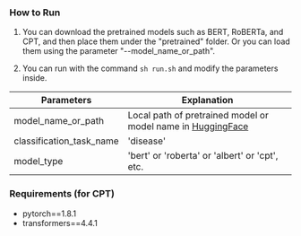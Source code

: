 ### How to Run

1. You can download the pretrained models such as BERT, RoBERTa, and CPT, and then place them under the "pretrained" folder. Or you can load them using the parameter "--model_name_or_path".

2. You can run with the command `sh run.sh` and modify the parameters inside. 

|  Parameters  | Explanation  |
|  ----  | ----  |
|  model_name_or_path   | Local path of pretrained model or model name in [HuggingFace](https://huggingface.co/models)  |
| classification_task_name  | 'disease' |
| model_type  | 'bert' or 'roberta' or 'albert' or 'cpt', etc. |

### Requirements (for CPT)

- pytorch==1.8.1
- transformers==4.4.1

